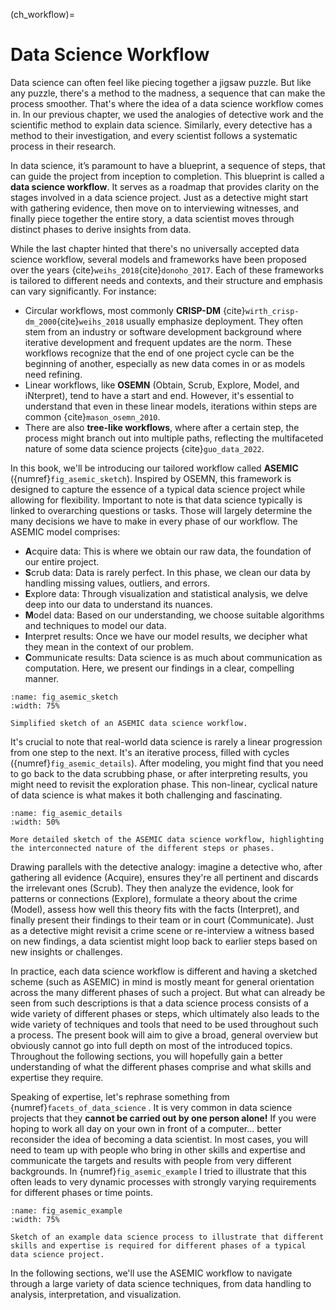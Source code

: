 (ch_workflow)=
# Data Science Workflow 

Data science can often feel like piecing together a jigsaw puzzle. But like any puzzle, there's a method to the madness, a sequence that can make the process smoother. That's where the idea of a data science workflow comes in. In our previous chapter, we used the analogies of detective work and the scientific method to explain data science. Similarly, every detective has a method to their investigation, and every scientist follows a systematic process in their research.

In data science, it’s paramount to have a blueprint, a sequence of steps, that can guide the project from inception to completion. This blueprint is called a **data science workflow**. It serves as a roadmap that provides clarity on the stages involved in a data science project. Just as a detective might start with gathering evidence, then move on to interviewing witnesses, and finally piece together the entire story, a data scientist moves through distinct phases to derive insights from data.

While the last chapter hinted that there's no universally accepted data science workflow, several models and frameworks have been proposed over the years {cite}`weihs_2018`{cite}`donoho_2017`. Each of these frameworks is tailored to different needs and contexts, and their structure and emphasis can vary significantly. For instance:

- Circular workflows, most commonly **CRISP-DM** {cite}`wirth_crisp-dm_2000`{cite}`weihs_2018` usually emphasize deployment. They often stem from an industry or software development background where iterative development and frequent updates are the norm. These workflows recognize that the end of one project cycle can be the beginning of another, especially as new data comes in or as models need refining.
- Linear workflows, like **OSEMN** (Obtain, Scrub, Explore, Model, and iNterpret), tend to have a start and end. However, it's essential to understand that even in these linear models, iterations within steps are common {cite}`mason_osemn_2010`.
- There are also **tree-like workflows**, where after a certain step, the process might branch out into multiple paths, reflecting the multifaceted nature of some data science projects {cite}`guo_data_2022`.

In this book, we'll be introducing our tailored workflow called **ASEMIC** ({numref}`fig_asemic_sketch`). Inspired by OSEMN, this framework is designed to capture the essence of a typical data science project while allowing for flexibility. Important to note is that data science typically is linked to overarching questions or tasks. Those will largely determine the many decisions we have to make in every phase of our workflow. The ASEMIC model comprises:

- **A**cquire data: This is where we obtain our raw data, the foundation of our entire project.
- **S**crub data: Data is rarely perfect. In this phase, we clean our data by handling missing values, outliers, and errors.
- **E**xplore data: Through visualization and statistical analysis, we delve deep into our data to understand its nuances.
- **M**odel data: Based on our understanding, we choose suitable algorithms and techniques to model our data.
- **I**nterpret results: Once we have our model results, we decipher what they mean in the context of our problem.
- **C**ommunicate results: Data science is as much about communication as computation. Here, we present our findings in a clear, compelling manner.

```{figure} ../images/fig_asemic_data_science_workflow.png
:name: fig_asemic_sketch
:width: 75%

Simplified sketch of an ASEMIC data science workflow.
```

It's crucial to note that real-world data science is rarely a linear progression from one step to the next. It's an iterative process, filled with cycles ({numref}`fig_asemic_details`). After modeling, you might find that you need to go back to the data scrubbing phase, or after interpreting results, you might need to revisit the exploration phase. This non-linear, cyclical nature of data science is what makes it both challenging and fascinating.

```{figure} ../images/fig_asemic_data_science_workflow_detailed.png
:name: fig_asemic_details
:width: 50%

More detailed sketch of the ASEMIC data science workflow, highlighting the interconnected nature of the different steps or phases.
```

Drawing parallels with the detective analogy: imagine a detective who, after gathering all evidence (Acquire), ensures they're all pertinent and discards the irrelevant ones (Scrub). They then analyze the evidence, look for patterns or connections (Explore), formulate a theory about the crime (Model), assess how well this theory fits with the facts (Interpret), and finally present their findings to their team or in court (Communicate). Just as a detective might revisit a crime scene or re-interview a witness based on new findings, a data scientist might loop back to earlier steps based on new insights or challenges.

In practice, each data science workflow is different and having a sketched scheme (such as ASEMIC) in mind is mostly meant for general orientation across the many different phases of such a project. But what can already be seen from such descriptions is that a data science process consists of a wide variety of different phases or steps, which ultimately also leads to the wide variety of techniques and tools that need to be used throughout such a process. The present book will aim to give a broad, general overview but obviously cannot go into full depth on most of the introduced topics. Throughout the following sections, you will hopefully gain a better understanding of what the different phases comprise and what skills and expertise they require. 

Speaking of expertise, let's rephrase something from {numref}`facets_of_data_science` . It is very common in data science projects that they **cannot be carried out by one person alone!** If you were hoping to work all day on your own in front of a computer... better reconsider the idea of becoming a data scientist. In most cases, you will need to team up with people who bring in other skills and expertise and communicate the targets and results with people from very different backgrounds. In {numref}`fig_asemic_example` I tried to illustrate that this often leads to very dynamic processes with strongly varying requirements for different phases or time points.

```{figure} ../images/fig_asemic_workflow_example.png
:name: fig_asemic_example
:width: 75%

Sketch of an example data science process to illustrate that different skills and expertise is required for different phases of a typical data science project.
```

In the following sections, we'll use the ASEMIC workflow to navigate through a large variety of data science techniques, from data handling to analysis, interpretation, and visualization.